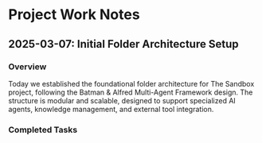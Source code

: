 # Project Work Notes

## 2025-03-07: Initial Folder Architecture Setup

### Overview

Today we established the foundational folder architecture for The Sandbox project, following the Batman & Alfred Multi-Agent Framework design. The structure is modular and scalable, designed to support specialized AI agents, knowledge management, and external tool integration.

### Completed Tasks
